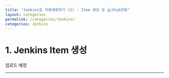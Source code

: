 ```yaml
---
title: "Jenkins로 자동배포하기 (2) - Item 생성 및 github연동"
layout: categories
permalink: /categories/Jenkins/
categories: Jenkins
---
```


# 1. Jenkins Item 생성

업로드 예정

<!-- 왼쪽 내비게이션바의 "새로운 Item"을 클릭합니다.


![jenkins-13](https://user-images.githubusercontent.com/42923027/104116303-b2641e80-535a-11eb-90a2-459fc0c583b8.png)


---

원하는 Item의 이름을 입력하시고 Freestyle Project선택, OK를 눌러 다음단계로 진행합니다.


![jenkins-14](https://user-images.githubusercontent.com/42923027/104116316-d4f63780-535a-11eb-8aa1-66980f24d7aa.png)


---


상단 탭의 "소스 코드 관리" 탭으로 이동하고 "Git"을 선택한 다음에 Repository URL에 자신의 프로젝트 repository url을 입력해줍니다.

그러기 위해서는 github repository가 당연히 있어야겠죠??

![jenkins-15](https://user-images.githubusercontent.com/42923027/104116341-12f35b80-535b-11eb-8e91-9809245bc88d.png)


---

git repository url을 입력하고 "Credentials"를 add해줍니다.

![jenkins-16](https://user-images.githubusercontent.com/42923027/104116435-db38e380-535b-11eb-8a9a-7e558b67c8b7.png)


---

username에는 닉네임을 입력하시고 비밀번호 그리고 ID는 적절하게 입력해주면 됩니다.

![jenkins-17](https://user-images.githubusercontent.com/42923027/104116453-07ecfb00-535c-11eb-9b00-6213e45e386f.png) -->


---
<!-- 
# 2. Webhook 설정

- 우선 "Hooking"에 대해 간단히 설명을 하자면, 어떤 이벤트 발생 전후로 하여 추가로 어떤 동작을 수행하도록 하는 것을 의미합니다.
- "Webhook"은 "Hooking"을 웹에서 동작하도록 하는 것을 의미하며 서버에서 어떤 작업이 수행되었다는 것을 HTTP POST방식으로 알리는 것을 의미합니다.
- Jenkins에서는 git에 push 이벤트가 일어난 것을 감지하여 빌드를 진행하도록 Webhook기능을 설정해줍니다.

---

우선 Jenkins관리 - 시스템설정으로 이동합니다.

![jenkins-18](https://user-images.githubusercontent.com/42923027/104118846-30cabb80-536f-11eb-94e2-8a108e141e9a.png)


---

Jenkins URL을 수정해줍니다.
처음 이 화면에 들어왔다면 'localhost:포트번호" 로 설정되어 있을텐데<br>
외부 IP에서 접근할 수 있도록 특정 도메인이나 IP주소로 변경해주면 됩니다.

![jenkins-19](https://user-images.githubusercontent.com/42923027/104118952-c7977800-536f-11eb-8c35-834f48215b0f.png)


---


자신의 github repository settings로 들어가서 webhook 설정으로 이동해주세요.<br/>
Payload URL에 Jenkins URL에 입력한 도메인 또는 외부 IP주소를 입력하고<br/>
다른 설정들은 기본으로 둔 채로 Add webhook 해주세요

URL 마지막에 꼭 " */* " 를 입력해주셔야 합니다.

![jenkins-20](https://user-images.githubusercontent.com/42923027/104119299-bb141f00-5371-11eb-84c1-dfdaf773a2c3.png)
 -->

